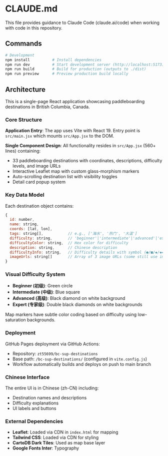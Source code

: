 # CLAUDE.md

This file provides guidance to Claude Code (claude.ai/code) when working with code in this repository.

## Commands

```bash
# Development
npm install          # Install dependencies
npm run dev          # Start development server (http://localhost:5173)
npm run build        # Build for production (outputs to ./dist)
npm run preview      # Preview production build locally
```

## Architecture

This is a single-page React application showcasing paddleboarding destinations in British Columbia, Canada.

### Core Structure

**Application Entry**: The app uses Vite with React 19. Entry point is `src/main.jsx` which mounts `src/App.jsx` to the DOM.

**Single Component Design**: All functionality resides in `src/App.jsx` (560+ lines) containing:
- 33 paddleboarding destinations with coordinates, descriptions, difficulty levels, and image URLs
- Interactive Leaflet map with custom glass-morphism markers
- Auto-scrolling destination list with visibility toggles
- Detail card popup system

### Key Data Model

Each destination object contains:
```javascript
{
  id: number,
  name: string,
  coords: [lat, lon],
  tags: string[],           // e.g., ['海水', '热门', '大温']
  difficulty: string,       // 'beginner'|'intermediate'|'advanced'|'expert'
  difficultyColor: string,  // Hex color for difficulty
  description: string,      // Chinese description
  difficultyInfo: string,   // Difficulty details with symbol (●/■/◆/◆◆)
  imageUrls: string[]       // Array of 3 image URLs (some still use imageUrl)
}
```

### Visual Difficulty System

- **Beginner (初级)**: Green circle
- **Intermediate (中级)**: Blue square  
- **Advanced (高级)**: Black diamond on white background
- **Expert (专家级)**: Double black diamonds on white backgrounds

Map markers have subtle color coding based on difficulty using low-saturation backgrounds.

### Deployment

GitHub Pages deployment via GitHub Actions:
- Repository: `zt55699/bc-sup-destinations`
- Base path: `/bc-sup-destinations/` (configured in `vite.config.js`)
- Workflow automatically builds and deploys on push to main branch

### Chinese Interface

The entire UI is in Chinese (zh-CN) including:
- Destination names and descriptions
- Difficulty explanations
- UI labels and buttons

### External Dependencies

- **Leaflet**: Loaded via CDN in `index.html` for mapping
- **Tailwind CSS**: Loaded via CDN for styling
- **CartoDB Dark Tiles**: Used as map base layer
- **Google Fonts Inter**: Typography